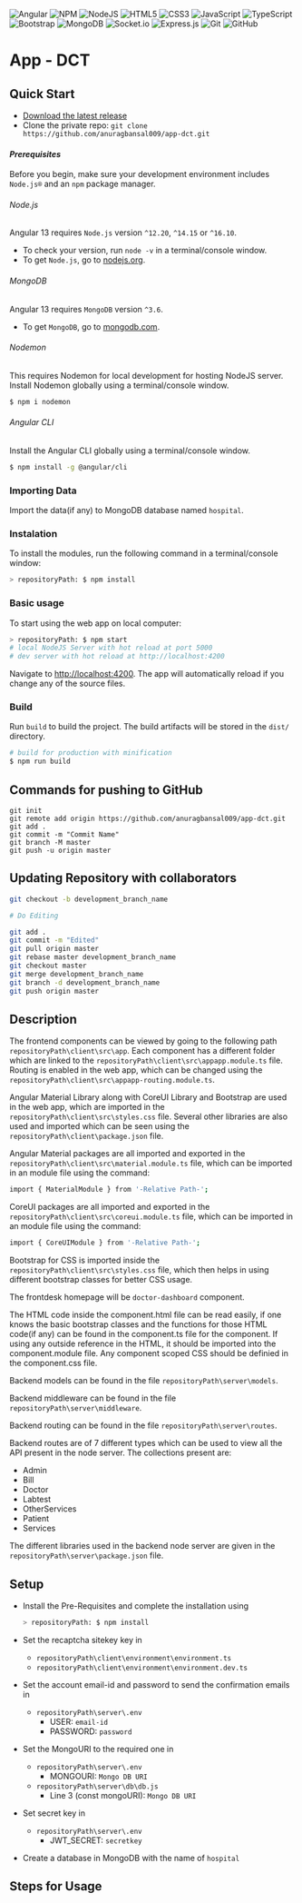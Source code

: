 ![Angular](https://img.shields.io/badge/angular-%23DD0031.svg?style=for-the-badge&logo=angular&logoColor=white) 
![NPM](https://img.shields.io/badge/NPM-%23000000.svg?style=for-the-badge&logo=npm&logoColor=white)
![NodeJS](https://img.shields.io/badge/node.js-6DA55F?style=for-the-badge&logo=node.js&logoColor=white)
![HTML5](https://img.shields.io/badge/html5-%23E34F26.svg?style=for-the-badge&logo=html5&logoColor=white)
![CSS3](https://img.shields.io/badge/css3-%231572B6.svg?style=for-the-badge&logo=css3&logoColor=white)
![JavaScript](https://img.shields.io/badge/javascript-%23323330.svg?style=for-the-badge&logo=javascript&logoColor=%23F7DF1E)
![TypeScript](https://img.shields.io/badge/typescript-%23007ACC.svg?style=for-the-badge&logo=typescript&logoColor=white)
![Bootstrap](https://img.shields.io/badge/bootstrap-%23563D7C.svg?style=for-the-badge&logo=bootstrap&logoColor=white)
![MongoDB](https://img.shields.io/badge/MongoDB-%234ea94b.svg?style=for-the-badge&logo=mongodb&logoColor=white)
![Socket.io](https://img.shields.io/badge/Socket.io-black?style=for-the-badge&logo=socket.io&badgeColor=010101)
![Express.js](https://img.shields.io/badge/express.js-%23404d59.svg?style=for-the-badge&logo=express&logoColor=%2361DAFB)
![Git](https://img.shields.io/badge/git-%23F05033.svg?style=for-the-badge&logo=git&logoColor=white)
![GitHub](https://img.shields.io/badge/github-%23121011.svg?style=for-the-badge&logo=github&logoColor=white)

# App - DCT

## Quick Start

- [Download the latest release](https://github.com/anuragbansal009/app-dct)
- Clone the private repo: `git clone https://github.com/anuragbansal009/app-dct.git`

#### <i>Prerequisites</i>
Before you begin, make sure your development environment includes `Node.js®` and an `npm` package manager.

###### Node.js
Angular 13 requires `Node.js` version `^12.20`, `^14.15` or `^16.10`.

- To check your version, run `node -v` in a terminal/console window.
- To get `Node.js`, go to [nodejs.org](https://nodejs.org/).

###### MongoDB
Angular 13 requires `MongoDB` version `^3.6`.

- To get `MongoDB`, go to [mongodb.com](https://mongodb.com/).

###### Nodemon
This requires Nodemon for local development for hosting NodeJS server.
Install Nodemon globally using a terminal/console window.
```bash
$ npm i nodemon
```

###### Angular CLI
Install the Angular CLI globally using a terminal/console window.
```bash
$ npm install -g @angular/cli
```

### Importing Data
Import the data(if any) to MongoDB database named `hospital`.

### Instalation
To install the modules, run the following command in a terminal/console window:
```bash
> repositoryPath: $ npm install
```

### Basic usage
To start using the web app on local computer:
```bash
> repositoryPath: $ npm start
# local NodeJS Server with hot reload at port 5000
# dev server with hot reload at http://localhost:4200
```

Navigate to [http://localhost:4200](http://localhost:4200). The app will automatically reload if you change any of the source files.

### Build

Run `build` to build the project. The build artifacts will be stored in the `dist/` directory.

```bash
# build for production with minification
$ npm run build
```
## Commands for pushing to GitHub
```
git init
git remote add origin https://github.com/anuragbansal009/app-dct.git
git add .
git commit -m "Commit Name"
git branch -M master
git push -u origin master
```

## Updating Repository with collaborators

```bash
git checkout -b development_branch_name

# Do Editing

git add .
git commit -m "Edited"
git pull origin master
git rebase master development_branch_name
git checkout master
git merge development_branch_name
git branch -d development_branch_name
git push origin master
```

## Description
The frontend components can be viewed by going to the following path `repositoryPath\client\src\app`. Each component has a different folder which are linked to the `repositoryPath\client\src\appapp.module.ts` file. Routing is enabled in the web app, which can be changed using the `repositoryPath\client\src\appapp-routing.module.ts`.

Angular Material Library along with CoreUI Library and Bootstrap are used in the web app, which are imported in the `repositoryPath\client\src\styles.css` file. Several other libraries are also used and imported which can be seen using the `repositoryPath\client\package.json` file.

Angular Material packages are all imported and exported in the `repositoryPath\client\src\material.module.ts` file, which can be imported in an module file using the command:
```bash
import { MaterialModule } from '-Relative Path-';
```

CoreUI packages are all imported and exported in the `repositoryPath\client\src\coreui.module.ts` file, which can be imported in an module file using the command:
```bash
import { CoreUIModule } from '-Relative Path-';
```

Bootstrap for CSS is imported inside the `repositoryPath\client\src\styles.css` file, which then helps in using different bootstrap classes for better CSS usage.

The frontdesk homepage will be `doctor-dashboard` component. 

The HTML code inside the component.html file can be read easily, if one knows the basic bootstrap classes and the functions for those HTML code(if any) can be found in the component.ts file for the component. If using any outside reference in the HTML, it should be imported into the component.module file. Any component scoped CSS should be definied in the component.css file.

Backend models can be found in the file `repositoryPath\server\models`.

Backend middleware can be found in the file `repositoryPath\server\middleware`.

Backend routing can be found in the file `repositoryPath\server\routes`.

Backend routes are of 7 different types which can be used to view all the API present in the node server. The collections present are:
* Admin
* Bill
* Doctor
* Labtest
* OtherServices
* Patient
* Services

The different libraries used in the backend node server are given in the `repositoryPath\server\package.json` file.

## Setup
* Install the Pre-Requisites and complete the installation using 
    ```bash
    > repositoryPath: $ npm install
    ```

* Set the recaptcha sitekey key in 
    * `repositoryPath\client\environment\environment.ts`
    * `repositoryPath\client\environment\environment.dev.ts`

* Set the account email-id and password to send the confirmation emails in 
    * `repositoryPath\server\.env`
        * USER: `email-id`
        * PASSWORD: `password`
        
* Set the MongoURI to the required one in
    * `repositoryPath\server\.env`
        * MONGOURI: `Mongo DB URI`
    * `repositoryPath\server\db\db.js`
        * Line 3 (const mongoURI): `Mongo DB URI`

* Set secret key in
    * `repositoryPath\server\.env`
        * JWT_SECRET: `secretkey`

* Create a database in MongoDB with the name of `hospital`

## Steps for Usage
